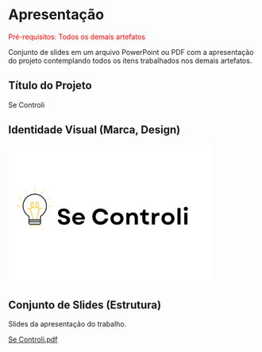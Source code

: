 # Apresentação

<span style="color:red">Pré-requisitos: Todos os demais artefatos</span>

Conjunto de slides em um arquivo PowerPoint ou PDF com a apresentação do projeto contemplando todos os itens trabalhados nos demais artefatos.

## Título do Projeto

Se Controli

## Identidade Visual (Marca, Design)

![Logo](img/logo.png)

## Conjunto de Slides (Estrutura)

Slides da apresentação do trabalho.

[Se Controli.pdf](https://github.com/juliaJCM/Trabalho/files/13629473/Se.Controli.pdf)
